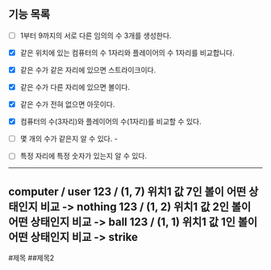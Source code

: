 ## 기능 목록
- [ ]  1부터 9까지의 서로 다른 임의의 수 3개를 생성한다. 

- [x] 같은 위치에 있는 컴퓨터의 수 1자리와 플레이어의 수 1자리를 비교합니다.
- [x] 같은 수가 같은 자리에 있으면 스트라이크이다.
- [x] 같은 수가 다른 자리에 있으면 볼이다.
- [x] 같은 수가 전혀 없으면 아웃이다.
- [x] 컴퓨터의 수(3자리)와 플레이어의 수(1자리)를 비교할 수 있다. 
- [ ] 몇 개의 수가 같은지 알 수 있다. -
- [ ] 특정 자리에 특정 숫자가 있는지 알 수 있다.
---
computer / user
123   / (1, 7)  위치1 값 7인 볼이 어떤 상태인지 비교 -> nothing 
123   / (1, 2)  위치1 값 2인 볼이 어떤 상태인지 비교 -> ball 
123   / (1, 1)  위치1 값 1인 볼이 어떤 상태인지 비교 -> strike 
---
#제목
##제목2
